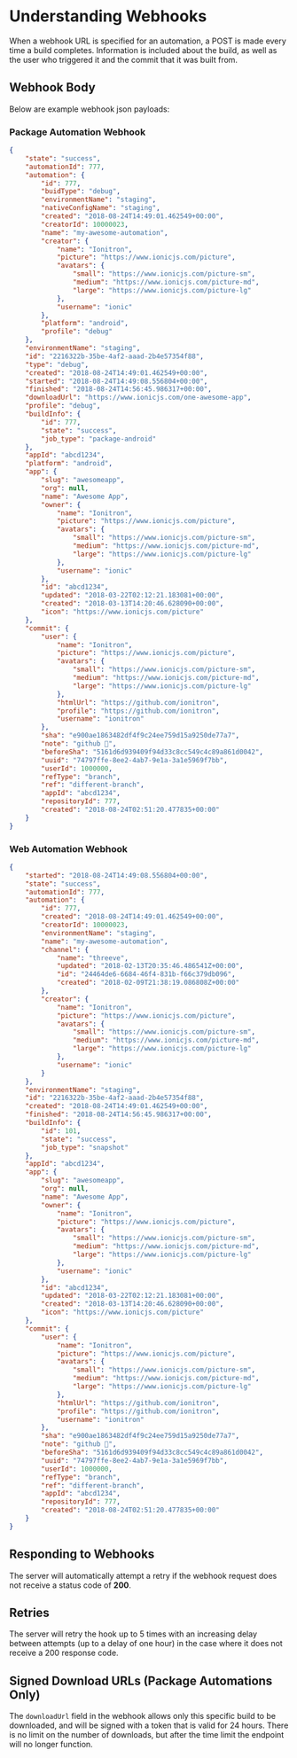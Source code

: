 # Understanding Webhooks

When a webhook URL is specified for an automation, a POST is made every time a build completes.  Information is
included about the build, as well as the user who triggered it and the commit that it was built from.

## Webhook Body

Below are example webhook json payloads:

### Package Automation Webhook

```json
{
    "state": "success",
    "automationId": 777,
    "automation": {
        "id": 777,
        "buidType": "debug",
        "environmentName": "staging",
        "nativeConfigName": "staging",
        "created": "2018-08-24T14:49:01.462549+00:00",
        "creatorId": 10000023,
        "name": "my-awesome-automation",
        "creator": {
            "name": "Ionitron",
            "picture": "https://www.ionicjs.com/picture",
            "avatars": {
                "small": "https://www.ionicjs.com/picture-sm",
                "medium": "https://www.ionicjs.com/picture-md",
                "large": "https://www.ionicjs.com/picture-lg"
            },
            "username": "ionic"
        },
        "platform": "android",
        "profile": "debug"
    },
    "environmentName": "staging",
    "id": "2216322b-35be-4af2-aaad-2b4e57354f88",
    "type": "debug",
    "created": "2018-08-24T14:49:01.462549+00:00",
    "started": "2018-08-24T14:49:08.556804+00:00",
    "finished": "2018-08-24T14:56:45.986317+00:00",
    "downloadUrl": "https://www.ionicjs.com/one-awesome-app",
    "profile": "debug",
    "buildInfo": {
        "id": 777,
        "state": "success",
        "job_type": "package-android"
    },
    "appId": "abcd1234",
    "platform": "android",
    "app": {
        "slug": "awesomeapp",
        "org": null,
        "name": "Awesome App",
        "owner": {
            "name": "Ionitron",
            "picture": "https://www.ionicjs.com/picture",
            "avatars": {
                "small": "https://www.ionicjs.com/picture-sm",
                "medium": "https://www.ionicjs.com/picture-md",
                "large": "https://www.ionicjs.com/picture-lg"
            },
            "username": "ionic"
        },
        "id": "abcd1234",
        "updated": "2018-03-22T02:12:21.183081+00:00",
        "created": "2018-03-13T14:20:46.628090+00:00",
        "icon": "https://www.ionicjs.com/picture"
    },
    "commit": {
        "user": {
            "name": "Ionitron",
            "picture": "https://www.ionicjs.com/picture",
            "avatars": {
                "small": "https://www.ionicjs.com/picture-sm",
                "medium": "https://www.ionicjs.com/picture-md",
                "large": "https://www.ionicjs.com/picture-lg"
            },
            "htmlUrl": "https://github.com/ionitron",
            "profile": "https://github.com/ionitron",
            "username": "ionitron"
        },
        "sha": "e900ae1863482df4f9c24ee759d15a9250de77a7",
        "note": "github 🦊",
        "beforeSha": "5161d6d939409f94d33c8cc549c4c89a861d0042",
        "uuid": "74797ffe-8ee2-4ab7-9e1a-3a1e5969f7bb",
        "userId": 1000000,
        "refType": "branch",
        "ref": "different-branch",
        "appId": "abcd1234",
        "repositoryId": 777,
        "created": "2018-08-24T02:51:20.477835+00:00"
    }
}
```

### Web Automation Webhook

```json
{
    "started": "2018-08-24T14:49:08.556804+00:00",
    "state": "success",
    "automationId": 777,
    "automation": {
        "id": 777,
        "created": "2018-08-24T14:49:01.462549+00:00",
        "creatorId": 10000023,
        "environmentName": "staging",
        "name": "my-awesome-automation",
        "channel": {
            "name": "threeve",
            "updated": "2018-02-13T20:35:46.486541Z+00:00",
            "id": "24464de6-6684-46f4-831b-f66c379db096",
            "created": "2018-02-09T21:38:19.086808Z+00:00"
        },
        "creator": {
            "name": "Ionitron",
            "picture": "https://www.ionicjs.com/picture",
            "avatars": {
                "small": "https://www.ionicjs.com/picture-sm",
                "medium": "https://www.ionicjs.com/picture-md",
                "large": "https://www.ionicjs.com/picture-lg"
            },
            "username": "ionic"
        }
    },
    "environmentName": "staging",
    "id": "2216322b-35be-4af2-aaad-2b4e57354f88",
    "created": "2018-08-24T14:49:01.462549+00:00",
    "finished": "2018-08-24T14:56:45.986317+00:00",
    "buildInfo": {
        "id": 101,
        "state": "success",
        "job_type": "snapshot"
    },
    "appId": "abcd1234",
    "app": {
        "slug": "awesomeapp",
        "org": null,
        "name": "Awesome App",
        "owner": {
            "name": "Ionitron",
            "picture": "https://www.ionicjs.com/picture",
            "avatars": {
                "small": "https://www.ionicjs.com/picture-sm",
                "medium": "https://www.ionicjs.com/picture-md",
                "large": "https://www.ionicjs.com/picture-lg"
            },
            "username": "ionic"
        },
        "id": "abcd1234",
        "updated": "2018-03-22T02:12:21.183081+00:00",
        "created": "2018-03-13T14:20:46.628090+00:00",
        "icon": "https://www.ionicjs.com/picture"
    },
    "commit": {
        "user": {
            "name": "Ionitron",
            "picture": "https://www.ionicjs.com/picture",
            "avatars": {
                "small": "https://www.ionicjs.com/picture-sm",
                "medium": "https://www.ionicjs.com/picture-md",
                "large": "https://www.ionicjs.com/picture-lg"
            },
            "htmlUrl": "https://github.com/ionitron",
            "profile": "https://github.com/ionitron",
            "username": "ionitron"
        },
        "sha": "e900ae1863482df4f9c24ee759d15a9250de77a7",
        "note": "github 🦊",
        "beforeSha": "5161d6d939409f94d33c8cc549c4c89a861d0042",
        "uuid": "74797ffe-8ee2-4ab7-9e1a-3a1e5969f7bb",
        "userId": 1000000,
        "refType": "branch",
        "ref": "different-branch",
        "appId": "abcd1234",
        "repositoryId": 777,
        "created": "2018-08-24T02:51:20.477835+00:00"
    }
}
```

## Responding to Webhooks

The server will automatically attempt a retry if the webhook request does not receive a status code of **200**.

## Retries

The server will retry the hook up to 5 times with an increasing delay between attempts (up to a delay of one hour) in
the case where it does not receive a 200 response code.

## Signed Download URLs (Package Automations Only)

The `downloadUrl` field in the webhook allows only this specific build to be downloaded, and will be signed with a
token that is valid for 24 hours.  There is no limit on the number of downloads, but after the time limit the endpoint
will no longer function.